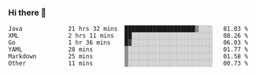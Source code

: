 ### Hi there 👋

<!--
**urzz/urzz** is a ✨ _special_ ✨ repository because its `README.md` (this file) appears on your GitHub profile.

Here are some ideas to get you started:

- 🔭 I’m currently working on ...
- 🌱 I’m currently learning ...
- 👯 I’m looking to collaborate on ...
- 🤔 I’m looking for help with ...
- 💬 Ask me about ...
- 📫 How to reach me: ...
- 😄 Pronouns: ...
- ⚡ Fun fact: ...
-->

<!--START_SECTION:waka-->

```text
Java             21 hrs 32 mins  ████████████████████▒░░░░   81.03 %
XML              2 hrs 11 mins   ██░░░░░░░░░░░░░░░░░░░░░░░   08.26 %
Go               1 hr 36 mins    █▓░░░░░░░░░░░░░░░░░░░░░░░   06.03 %
YAML             28 mins         ▒░░░░░░░░░░░░░░░░░░░░░░░░   01.77 %
Markdown         25 mins         ▒░░░░░░░░░░░░░░░░░░░░░░░░   01.58 %
Other            11 mins         ▒░░░░░░░░░░░░░░░░░░░░░░░░   00.73 %
```

<!--END_SECTION:waka-->

